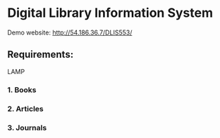 # Digital Library Information System
Demo website: http://54.186.36.7/DLIS553/

## Requirements:
LAMP

### 1. Books

### 2. Articles

### 3. Journals
